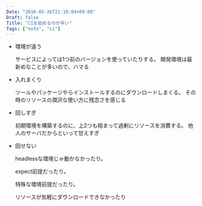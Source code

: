 ```yaml
---
Date: "2016-05-26T21:10:04+09:00"
Draft: false
Title: "CIを始めるのが辛い"
Tags: ["note", "ci"]
---
```


- 環境が違う

    サービスによっては1つ前のバージョンを使っていたりする。
    開発環境は最新めなことが多いので、ハマる

- 入れまくり

    ツールやパッケージやらインストールするのにダウンロードしまくる。
    その時のリソースの潤沢な使い方に残念さを感じる

- 回しすぎ

    初期環境を構築するのに、上2つも相まって過剰にリソースを消費する。
    他人のサーバだからといって甘えすぎ

- 回せない

    headlessな環境じゃ動かなかったり。

    expect前提だったり。

    特殊な環境前提だったり。

    リソースが気軽にダウンロードできなかったり
